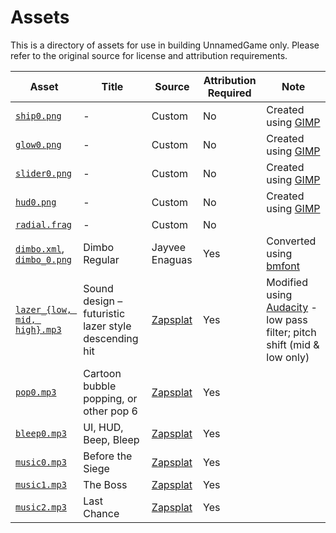 # Assets

This is a directory of assets for use in building UnnamedGame only. Please refer to the original source for license and attribution requirements.

| Asset | Title |Source | Attribution Required | Note |
| --- | --- | --- | --- | --- |
| [`ship0.png`](ship0.png) | - | Custom | No | Created using [GIMP](https://www.gimp.org/) |
| [`glow0.png`](glow0.png) | - | Custom | No | Created using [GIMP](https://www.gimp.org/) |
| [`slider0.png`](slider0.png) | - | Custom | No | Created using [GIMP](https://www.gimp.org/) |
| [`hud0.png`](hud0.png) | - | Custom | No | Created using [GIMP](https://www.gimp.org/) |
| [`radial.frag`](radial.frag) | - | Custom | No | |
| [`dimbo.xml`](dimbo.xml), [`dimbo_0.png`](dimbo_0.png) | Dimbo Regular | Jayvee Enaguas | Yes | Converted using [bmfont](https://www.angelcode.com/products/bmfont/) |
| [`lazer_{low, mid, high}.mp3`](lazer_high.mp3) | Sound design – futuristic lazer style descending hit | [Zapsplat](https://www.zapsplat.com) | Yes | Modified using [Audacity](https://www.audacityteam.org) - low pass filter; pitch shift (mid & low only) |
| [`pop0.mp3`](pop0.mp3) | Cartoon bubble popping, or other pop 6 | [Zapsplat](https://www.zapsplat.com) | Yes | |
| [`bleep0.mp3`](bleep0.mp3) | UI, HUD, Beep, Bleep | [Zapsplat](https://www.zapsplat.com) | Yes | |
| [`music0.mp3`](music0.mp3) | Before the Siege | [Zapsplat](https://www.zapsplat.com) | Yes | |
| [`music1.mp3`](music1.mp3) | The Boss | [Zapsplat](https://www.zapsplat.com) | Yes | |
| [`music2.mp3`](music2.mp3) | Last Chance| [Zapsplat](https://www.zapsplat.com) | Yes | |
